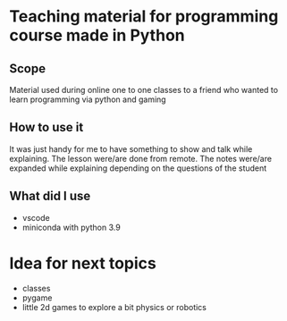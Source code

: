 # Teaching material for programming course  made in Python

## Scope

Material used during online one to one classes to a friend who wanted to learn programming via python and gaming

## How to use it

It was just handy for me to have something to show and talk while explaining.
The lesson were/are done from remote. The notes were/are expanded while explaining depending on the questions of the student


## What did I use

- vscode
- miniconda with python 3.9

# Idea for next topics

- classes
- pygame
- little 2d games to explore a bit physics or robotics
